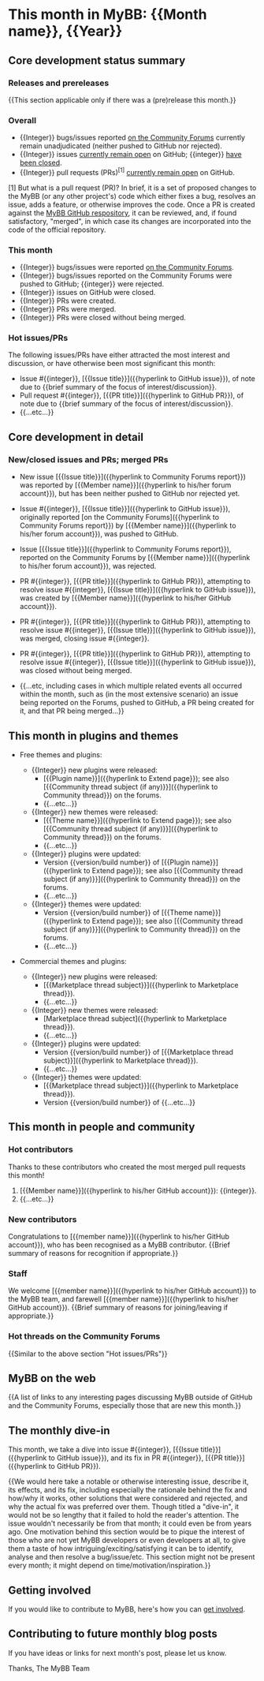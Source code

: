 # This month in MyBB: {{Month name}}, {{Year}}

## Core development status summary

### Releases and prereleases

{{This section applicable only if there was a (pre)release this month.}}

### Overall

* {{Integer}} bugs/issues reported [on the Community Forums](https://community.mybb.com/forum-157.html) currently remain unadjudicated (neither pushed to GitHub nor rejected).
* {{Integer}} issues [currently remain open](https://github.com/mybb/mybb/issues) on GitHub; {{integer}} [have been closed](https://github.com/mybb/mybb/issues?q=is%3Aissue+is%3Aclosed).
* {{Integer}} pull requests (PRs)<sup>[1]</sup> [currently remain open](https://github.com/mybb/mybb/pulls) on GitHub.

[1] But what is a pull request (PR)? In brief, it is a set of proposed changes to the MyBB (or any other project's) code which either fixes a bug, resolves an issue, adds a feature, or otherwise improves the code. Once a PR is created against the [MyBB GitHub respository](https://github.com/mybb/mybb), it can be reviewed, and, if found satisfactory, "merged", in which case its changes are incorporated into the code of the official repository.

### This month

* {{Integer}} bugs/issues were reported [on the Community Forums](https://community.mybb.com/forum-157.html). 
* {{Integer}} bugs/issues reported on the Community Forums were pushed to GitHub; {{integer}} were rejected.
* {{Integer}} issues on GitHub were closed.
* {{Integer}} PRs were created.
* {{Integer}} PRs were merged.
* {{Integer}} PRs were closed without being merged.

### Hot issues/PRs

The following issues/PRs have either attracted the most interest and discussion, or have otherwise been most significant this month:

* Issue #{{integer}}, [{{Issue title}}]({{hyperlink to GitHub issue}}), of note due to {{brief summary of the focus of interest/discussion}}.
* Pull request #{{integer}}, [{{PR title}}]({{hyperlink to GitHub PR}}), of note due to {{brief summary of the focus of interest/discussion}}.
* {{...etc...}}

## Core development in detail

### New/closed issues and PRs; merged PRs

* New issue [{{Issue title}}]({{hyperlink to Community Forums report}}) was reported by [{{Member name}}]({{hyperlink to his/her forum account}}), but has been neither pushed to GitHub nor rejected yet.

* Issue #{{integer}}, [{{Issue title}}]({{hyperlink to GitHub issue}}), originally reported [on the Community Forums]({{hyperlink to Community Forums report}}) by [{{Member name}}]({{hyperlink to his/her forum account}}), was pushed to GitHub.

* Issue [{{Issue title}}]({{hyperlink to Community Forums report}}), reported on the Community Forums by [{{Member name}}]({{hyperlink to his/her forum account}}), was rejected.

* PR #{{integer}}, [{{PR title}}]({{hyperlink to GitHub PR}}), attempting to resolve issue #{{integer}}, [{{Issue title}}]({{hyperlink to GitHub issue}}), was created by [{{Member name}}]({{hyperlink to his/her GitHub account}}).

* PR #{{integer}}, [{{PR title}}]({{hyperlink to GitHub PR}}), attempting to resolve issue #{{integer}}, [{{Issue title}}]({{hyperlink to GitHub issue}}), was merged, closing issue #{{integer}}.

* PR #{{integer}}, [{{PR title}}]({{hyperlink to GitHub PR}}), attempting to resolve issue #{{integer}}, [{{Issue title}}]({{hyperlink to GitHub issue}}), was closed without being merged.

* {{...etc, including cases in which multiple related events all occurred within the month, such as (in the most extensive scenario) an issue being reported on the Forums, pushed to GitHub, a PR being created for it, and that PR being merged...}}

## This month in plugins and themes

* Free themes and plugins:
  * {{Integer}} new plugins were released:
    * [{{Plugin name}}]({{hyperlink to Extend page}}); see also [{{Community thread subject (if any)}}]({{hyperlink to Community thread}}) on the forums.
    * {{...etc...}}
  * {{Integer}} new themes were released:
    * [{{Theme name}}]({{hyperlink to Extend page}}); see also [{{Community thread subject (if any)}}]({{hyperlink to Community thread}}) on the forums.
    * {{...etc...}}
  * {{Integer}} plugins were updated:
    * Version {{version/build number}} of [{{Plugin name}}]({{hyperlink to Extend page}}); see also [{{Community thread subject (if any)}}]({{hyperlink to Community thread}}) on the forums.
    * {{...etc...}}
  * {{Integer}} themes were updated:
    * Version {{version/build number}} of [{{Theme name}}]({{hyperlink to Extend page}}); see also [{{Community thread subject (if any)}}]({{hyperlink to Community thread}}) on the forums.
    * {{...etc...}}

* Commercial themes and plugins:
  * {{Integer}} new plugins were released:
    * [{{Marketplace thread subject}}]({{hyperlink to Marketplace thread}}).
    * {{...etc...}}
  * {{Integer}} new themes were released:
    * [Marketplace thread subject]({{hyperlink to Marketplace thread}}).
    * {{...etc...}}
  * {{Integer}} plugins were updated:
    * Version {{version/build number}} of [{{Marketplace thread subject}}]({{hyperlink to Marketplace thread}}).
    * {{...etc...}}
  * {{Integer}} themes were updated:
    * [{{Marketplace thread subject}}]({{hyperlink to Marketplace thread}}).
    * Version {{version/build number}} of {{...etc...}}

## This month in people and community

### Hot contributors

Thanks to these contributors who created the most merged pull requests this month!

1. [{{Member name}}]({{hyperlink to his/her GitHub account}}): {{integer}}.
2. {{...etc...}}

### New contributors

Congratulations to [{{member name}}]({{hyperlink to his/her GitHub account}}), who has been recognised as a MyBB contributor. {{Brief summary of reasons for recognition if appropriate.}}

### Staff

We welcome [{{member name}}]({{hyperlink to his/her GitHub account}}) to the MyBB team, and farewell [{{member name}}]({{hyperlink to his/her GitHub account}}). {{Brief summary of reasons for joining/leaving if appropriate.}}

### Hot threads on the Community Forums

{{Similar to the above section "Hot issues/PRs"}}

## MyBB on the web

{{A list of links to any interesting pages discussing MyBB outside of GitHub and the Community Forums, especially those that are new this month.}}

## The monthly dive-in

This month, we take a dive into issue #{{integer}}, [{{Issue title}}]({{hyperlink to GitHub issue}}), and its fix in PR #{{integer}}, [{{PR title}}]({{hyperlink to GitHub PR}}).

{{We would here take a notable or otherwise interesting issue, describe it, its effects, and its fix, including especially the rationale behind the fix and how/why it works, other solutions that were considered and rejected, and why the actual fix was preferred over them. Though titled a "dive-in", it would not be so lengthy that it failed to hold the reader's attention. The issue wouldn't necessarily be from that month; it could even be from years ago. One motivation behind this section would be to pique the interest of those who are not yet MyBB developers or even developers at all, to give them a taste of how intriguing/exciting/satisfying it can be to identify, analyse and then resolve a bug/issue/etc. This section might not be present every month; it might depend on time/motivation/inspiration.}}

## Getting involved

If you would like to contribute to MyBB, here's how you can [get involved](https://mybb.com/get-involved/).

## Contributing to future monthly blog posts

If you have ideas or links for next month's post, please let us know.

Thanks,
The MyBB Team